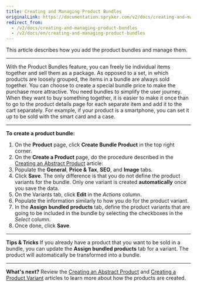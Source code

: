 ```yaml
---
title: Creating and Managing Product Bundles
originalLink: https://documentation.spryker.com/v2/docs/creating-and-managing-product-bundles
redirect_from:
  - /v2/docs/creating-and-managing-product-bundles
  - /v2/docs/en/creating-and-managing-product-bundles
---
```


This article describes how you add the product bundles and manage them. 
***
With the Product Bundles feature, you can freely tie individual items together and sell them as a package. As opposed to a set, in which products are loosely grouped, the items in a bundle are always sold together. You can choose to create a special bundle price to make the purchase more attractive.
You need bundles to simplify the user journey. When they want to buy something together, it is easier to make it once than to go to the product details page for each separate item and add it to the cart separately.
For example, if your product is a smartphone, you can set it up to be sold with the smart card and a case.
***
**To create a product bundle:**
1. On the **Product** page, click **Create Bundle Product** in the top right corner.
2. On the **Create a Product** page, do the procedure described in the [Creating an Abstract Product](/docs/scos/dev/user-guides/201903.0/back-office-user-guide/products/products/abstract-products/creating-an-abstract-product.html) article:
3. Populate the **General**, **Price & Tax**, **SEO**, and **Image** tabs.
4. Click **Save**.
    The only difference is that you do not define the product variants for the bundle.
    Only one variant is created **automatically** once you save the data.
5. On the Variants tab, click **Edit** in the _Actions_ column.
6. Populate the information similarly to how you do for the product variant.
7. In the **Assign bundled products** tab, define the product variants that are going to be included in the bundle by selecting the checkboxes in the _Select_ сolumn.
8. Once done, click **Save**.

***
**Tips & Tricks**
If you already have a product that you want to be sold in a bundle, you can update the **Assign bundled products** tab for a variant. The product will automatically be transformed into a bundle.
***
**What's next?**
Review the [Creating an Abstract Product](/docs/scos/dev/user-guides/201903.0/back-office-user-guide/products/products/abstract-products/creating-an-abstract-product.html) and [Creating a Product Variant](/docs/scos/dev/user-guides/201903.0/back-office-user-guide/products/products/concrete-products/creating-a-product-variant.html) articles to learn more about how the products are created. 
